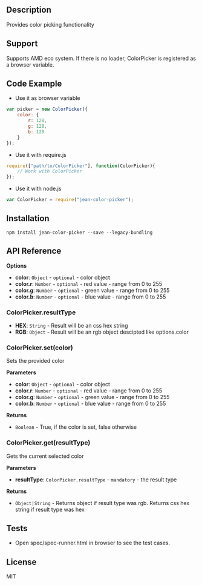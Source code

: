 ## Description

Provides color picking functionality

## Support
Supports AMD eco system. If there is no loader, ColorPicker is registered as a browser variable.

## Code Example
- Use it as browser variable
```js
var picker = new ColorPicker({
    color: {
        r: 128,
        g: 128,
        b: 128
    }
});
```
- Use it with require.js
```js
require(["path/to/ColorPicker"], function(ColorPicker){
    // Work with ColorPicker
});
```
- Use it with node.js
```js
var ColorPicker = require("jean-color-picker");
```
## Installation

`npm install jean-color-picker --save --legacy-bundling`

## API Reference

**Options**

- **color**: `Object` - `optional` - color object
- **color.r**: `Number` - `optional` - red value - range from 0 to 255
- **color.g**: `Number` - `optional` - green value - range from 0 to 255
- **color.b**: `Number` - `optional` - blue value - range from 0 to 255

### ColorPicker.resultType

- **HEX**: `String` - Result will be an css hex string
- **RGB**: `Object` - Result will be an rgb object descipted like options.color

### ColorPicker.set(color) 

Sets the provided color

**Parameters**
- **color**: `Object` - `optional` - color object
- **color.r**: `Number` - `optional` - red value - range from 0 to 255
- **color.g**: `Number` - `optional` - green value - range from 0 to 255
- **color.b**: `Number` - `optional` - blue value - range from 0 to 255

**Returns**
- `Boolean` - True, if the color is set, false otherwise

### ColorPicker.get(resultType) 

Gets the current selected color

**Parameters**
- **resultType**: `ColorPicker.resultType` - `mandatory` - the result type

**Returns**
- `Object|String` - Returns object if result type was rgb. Returns css hex string if result type was hex

## Tests

- Open spec/spec-runner.html in browser to see the test cases.

## License

MIT